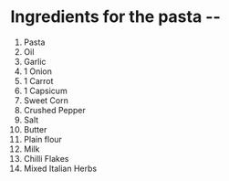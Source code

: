 # Ingredients for the pasta --
1. Pasta
2. Oil
3. Garlic 
4. 1 Onion 
5. 1 Carrot
6. 1 Capsicum
7. Sweet Corn
8. Crushed Pepper
9. Salt
10. Butter
11. Plain flour
12. Milk
13. Chilli Flakes
14. Mixed Italian Herbs


